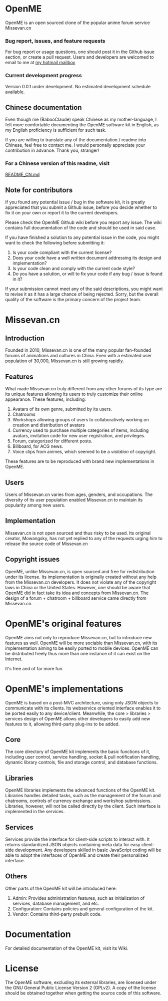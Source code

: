 OpenME
======

OpenME is an open sourced clone of the popular anime forum service Missevan.cn

### Bug report, issues, and feature requests

For bug report or usage questions, one should post it in the Github issue section, or create a pull request. Users and developers are welcomed to email to me at [my hotmail mailbox](mailto:babooclaude@hotmail.com)

### Current development progress

Version 0.0.1 under development.
No estimated development schedule available.

Chinese documentation
------

Even though me (BabooClaude) speak Chinese as my mother-language, I felt more comfortable documenting the OpenME software kit in English, as my English proficiency is sufficient for such task.

If you are willing to translate any of the documentation / readme into Chinese, feel free to contact me. I would personally appreciate your contribution in advance. Thank you, stranger!

### For a Chinese version of this readme, visit
[README_CN.md](https://github.com/baboofei/OpenME/blob/master/README_CN.md)

Note for contributors
------

If you found any potential issue / bug in the software kit, it is greatly appreciated that you submit a Github issue, before you decide whether to fix it on your own or report it to the current developers.

Please check the OpenME Github wiki before you report any issue. The wiki contains full documentation of the code and should be used in said case.

If you have finished a solution to any potential issue in the code, you might want to check the following before submitting it:

1. Is your code compliant with the current license?
2. Does your code have a well written document addressing its design and implementation?
3. Is your code clean and comply with the current code style?
4. Do you have a solution, or will to fix your code if any bug / issue is found in it?

If your submission cannot meet any of the said descriptions, you might want to revise it as it has a large chance of being rejected. Sorry, but the overall quality of the software is the primary concern of the project team.

Missevan.cn
======

Introduction
------

Founded in 2010, Missevan.cn is one of the many popular fan-founded forums of animations and cultures in China. Even with a estimated user population of 30,000, Missevan.cn is still growing rapidly.

Features
------

What made Missevan.cn truly different from any other forums of its type are its unique features allowing its users to truly customize their online appearance. These features, including:

1. Avatars of its own genre, submitted by its users.
2. Chatrooms
3. Workshops allowing groups of users to collaboratively working on creation and distribution of avatars
4. Currency used to purchase multiple categories of items, including avatars, invitation code for new user registration, and privileges.
5. Forum, categorized for different posts.
6. Billboard, for ACG news.
7. Voice clips from animes, which seemed to be a _violation_ of copyright.

These features are to be reproduced with brand new implementations in OpenME.

Users
------

Users of Missevan.cn varies from ages, genders, and occupations. The diversity of its user population enabled Missevan.cn to maintain its popularity among new users.

Implementation
------

Missevan.cn is not open sourced and thus risky to be used. Its original creator, Mowangsky, has not yet replied to any of the requests urging him to release the source code of Missevan.cn

Copyright issues
------

OpenME, unlike Missevan.cn, is open sourced and free for redistribution under its license. Its implementation is originally created without any help from the Missevan.cn developers. It does not violate any of the copyright laws in China or the United States. However, one should be aware that OpenME did in fact take its idea and concepts from Missevan.cn. The design of a forum + chatroom + billboard service came directly from Missevan.cn.

OpenME's original features
======

OpenME aims not only to reproduce Missevan.cn, but to introduce new features as well. OpenME will be more sociable than Missevan.cn, with its implementation aiming to be easily ported to mobile devices. OpenME can be distributed freely thus more than one instance of it can exist on the Internet.

It's free and of far more fun.

OpenME's implementations
======

OpenME is based on a post-MVC architecture, using only JSON objects to communicate with its clients. Its webservice oriented interface enables it to be ported easily to any device/client. Meanwhile, the core > libraries > services design of OpenME allows other developers to easily add new features to it, allowing third-party plug-ins to be added.

Core
------

The core directory of OpenME kit implements the basic functions of it, including user control, service handling, socket & pull notification handling, dynamic library controls, file and storage control, and database functions.

Libraries
------

OpenME libraries implements the advanced functions of the OpenME kit. Libraries handles detailed tasks, such as the management of the forum and chatrooms, controls of currency exchange and workshop submissions. Libraries, however, will not be called directly by the client. Such interface is implemented in the services.

Services
------

Services provide the interface for client-side scripts to interact with. It returns standardized JSON objects containing meta data for easy client-side development. Any developers skilled in basic JavaScript coding will be able to adopt the interfaces of OpenME and create their personalized interface.

Others
------

Other parts of the OpenME kit will be introduced here:

1. Admin: Provides administration features, such as initialization of services, database management, and etc.
2. Configuration: Contains policies and general configuration of the kit.
3. Vendor: Contains third-party prebuilt code.

Documentation
======

For detailed documentation of the OpenME kit, visit its Wiki.

License
======

The OpenME software, excluding its external libraries, are licensed under the GNU General Public License Version 2 (GPLv2). A copy of the license should be obtained together when getting the source code of this software.
